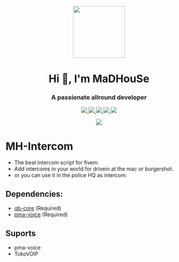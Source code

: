 <p align="center">
    <img width="140" src="https://icons.iconarchive.com/icons/iconarchive/red-orb-alphabet/128/Letter-M-icon.png" />  
    <h1 align="center">Hi 👋, I'm MaDHouSe</h1>
    <h3 align="center">A passionate allround developer </h3>    
</p>

<p align="center">
  <a href="https://github.com/MaDHouSe79/mh-intercom/issues">
    <img src="https://img.shields.io/github/issues/MaDHouSe79/mh-intercom"/> 
  </a>
  <a href="https://github.com/MaDHouSe79/mh-intercom/watchers">
    <img src="https://img.shields.io/github/watchers/MaDHouSe79/mh-intercom"/> 
  </a> 
  <a href="https://github.com/MaDHouSe79/mh-intercom/network/members">
    <img src="https://img.shields.io/github/forks/MaDHouSe79/mh-intercom"/> 
  </a>  
  <a href="https://github.com/MaDHouSe79/mh-intercom/stargazers">
    <img src="https://img.shields.io/github/stars/MaDHouSe79/mh-intercom?color=white"/> 
  </a>
  <a href="https://github.com/MaDHouSe79/mh-intercom/blob/main/LICENSE">
    <img src="https://img.shields.io/github/license/MaDHouSe79/mh-intercom?color=black"/> 
  </a>      
</p>

<p align="center">
  <img alig src="https://github-profile-trophy.vercel.app/?username=MaDHouSe79&margin-w=15&column=6" />
</p>

# MH-Intercom
- The best intercom script for fivem.
- Add intercoms in your world for drivein at the mac or burgershot.
- or you can use it in the police HQ as intercom.


## Dependencies:
- [qb-core](https://github.com/qbcore-framework/qb-core) (Required)
- [pma-voice](https://github.com/AvarianKnight/pma-voice) (Required)

## Suports
- pma-voice
- TokoVOIP
